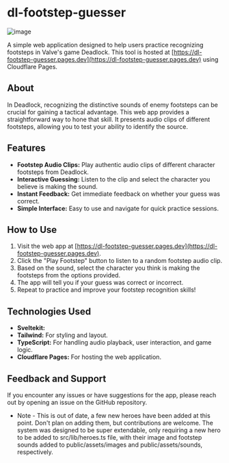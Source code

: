 # dl-footstep-guesser

![image](https://github.com/user-attachments/assets/ecd9b814-eb2f-4c6e-837f-95892df61810)

A simple web application designed to help users practice recognizing footsteps in Valve's game Deadlock. This tool is hosted at [https://dl-footstep-guesser.pages.dev](https://dl-footstep-guesser.pages.dev) using Cloudflare Pages.

## About

In Deadlock, recognizing the distinctive sounds of enemy footsteps can be crucial for gaining a tactical advantage. This web app provides a straightforward way to hone that skill. It presents audio clips of different footsteps, allowing you to test your ability to identify the source.

## Features

*   **Footstep Audio Clips:** Play authentic audio clips of different character footsteps from Deadlock.
*   **Interactive Guessing:** Listen to the clip and select the character you believe is making the sound.
*   **Instant Feedback:** Get immediate feedback on whether your guess was correct.
*   **Simple Interface:** Easy to use and navigate for quick practice sessions.

## How to Use

1.  Visit the web app at [https://dl-footstep-guesser.pages.dev](https://dl-footstep-guesser.pages.dev).
2.  Click the "Play Footstep" button to listen to a random footstep audio clip.
3.  Based on the sound, select the character you think is making the footsteps from the options provided.
4.  The app will tell you if your guess was correct or incorrect.
5.  Repeat to practice and improve your footstep recognition skills!

## Technologies Used

*   **Sveltekit:**
*   **Tailwind:** For styling and layout.
*   **TypeScript:** For handling audio playback, user interaction, and game logic.
*   **Cloudflare Pages:** For hosting the web application.

## Feedback and Support

If you encounter any issues or have suggestions for the app, please reach out by opening an issue on the GitHub repository.

* Note - This is out of date, a few new heroes have been added at this point. Don't plan on adding them, but contributions are welcome. The system was designed to be super extendable, only requiring a new hero to be added to src/lib/heroes.ts file, with their image and footstep sounds added to public/assets/images and public/assets/sounds, respectively.
